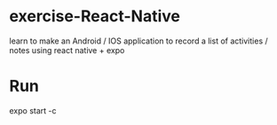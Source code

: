 # exercise-React-Native
learn to make an Android / IOS application to record a list of activities / notes using react native + expo

# Run
expo start -c
